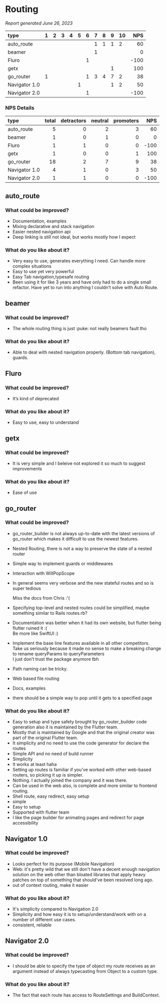 # Routing

*Report generated June 26, 2023*


| type          | 1   | 2   | 3   | 4   | 5   | 6   | 7   | 8   | 9   | 10   |   NPS |
|:--------------|:----|:----|:----|:----|:----|:----|:----|:----|:----|:-----|------:|
| auto_route    |     |     |     |     |     |     | 1   | 1   | 1   | 2    |    60 |
| beamer        |     |     |     |     |     |     | 1   |     |     |      |     0 |
| Fluro         |     |     |     |     |     | 1   |     |     |     |      |  -100 |
| getx          |     |     |     |     |     |     |     |     | 1   |      |   100 |
| go_router     | 1   |     |     |     |     | 1   | 3   | 4   | 7   | 2    |    38 |
| Navigator 1.0 |     |     |     |     | 1   |     |     |     | 1   | 2    |    50 |
| Navigator 2.0 |     |     |     |     |     | 1   |     |     |     |      |  -100 |


### NPS Details


| type          |   total |   detractors |   neutral |   promoters |   NPS |
|:--------------|--------:|-------------:|----------:|------------:|------:|
| auto_route    |       5 |            0 |         2 |           3 |    60 |
| beamer        |       1 |            0 |         1 |           0 |     0 |
| Fluro         |       1 |            1 |         0 |           0 |  -100 |
| getx          |       1 |            0 |         0 |           1 |   100 |
| go_router     |      18 |            2 |         7 |           9 |    38 |
| Navigator 1.0 |       4 |            1 |         0 |           3 |    50 |
| Navigator 2.0 |       1 |            1 |         0 |           0 |  -100 |


## auto_route

### What could be improved?

- Documentation, examples  
- Mixing declarative and stack navigation  
- Easier nested navigation api  
- Deep linking is still not ideal, but works mostly how I expect  

### What do you like about it?

- Very easy to use, generates everything I need. Can handle more complex situations  
- Easy to use yet very powerful  
- Easy  Tab navigation,typesafe routing   
- Been using it for like 3 years and have only had to do a single small refactor. Have yet to run into anything I couldn’t solve with Auto Route.  


## beamer

### What could be improved?

- The whole routing thing is just :puke: not really beamers fault tho  

### What do you like about it?

- Able to deal with nested navigation properly. (Bottom tab navigation), guards.  


## Fluro

### What could be improved?

- It’s kind of deprecated   

### What do you like about it?

- Easy to use, easy to understand   


## getx

### What could be improved?

- It is very simple and I beleive not explored it so much to suggest improvements  

### What do you like about it?

- Ease of use  


## go_router

### What could be improved?

- go_router_builder is not always up-to-date with the latest versions of go_router which makes it difficult to use the newest features.  
- Nested Routing, there is not a way to preserve the state of a nested router  
- Simple way to implement guards or middlewares  
- Interaction with WillPopScope  
- In general seems very verbose and the new stateful routes and so is super tedious  
    
  Miss the docs from Chris :'(  
- Specifying top-level and nested routes could be simplified, maybe something similar to Rails routes.rb?  
- Documentation was better when it had its own website, but flutter being flutter ruined it :(  
  Be more like SwiftUI :)  
- Implement the base line features available in all other competitors.   
  Take us seriously because it made no sense to make a breaking change to rename queryParams to queryParameters   
  I just don’t trust the package anymore tbh   
- Path naming can be tricky.  
- Web based file routing   
- Docs, examples  
- there should be a simple way to pop until it gets to a specified page  

### What do you like about it?

- Easy to setup and type safety brought by go_router_builder code generation also it is maintained by the Flutter team.  
- Mostly that is maintained by Google and that the original creator was part of the original Flutter team.  
- It simplicity and no need to use the code generator for declare the routes  
- Simple API and no need of build runner  
- Simplicity  
- It works at least haha  
- Setting up routes is familiar if you’ve worked with other web-based routers, so picking it up is simpler.  
- Nothing. I actually joined the company and it was there.   
- Can be used in the web also, is complete and more similar to frontend routing.  
- Shell route, easy redirect, easy setup  
- simple  
- Easy to setup   
- Supported with flutter team  
- I like the page builder for animating pages and redirect for page accessibility  


## Navigator 1.0

### What could be improved?

- Looks perfect for its purpose (Mobile Navigation)  
- Web: it's pretty wild that we still don't have a decent enough navigation solution on the web other than bloated libraries that apply heavy patches on top of something that should've been resolved long ago.  
- out of context routing, make it easier   

### What do you like about it?

- It's simplicity compared to Navigation 2.0  
- Simplicity and how easy it is to setup/understand/work with on a number of different use cases.  
- consistent, reliable   


## Navigator 2.0

### What could be improved?

- I should be able to specify the type of object my route receives as an argument instead of always typecasting from Object to a custom type.  

### What do you like about it?

- The fact that each route has access to RouteSettings and BuildContext.  
